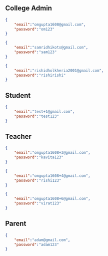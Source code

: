 ## College Admin
``` json
{
    "email":"omgupta1608@gmail.com",
    "password":"om123"
}
```
``` json
{
    "email":"samridhikots@gmail.com",
    "password":"sam123"
}
```
``` json
{
    "email":"rishidholkheria2001@gmail.com",
    "password":"rishirishi"
}
```
## Student
``` json
{
    "email":"test+1@gmail.com",
    "password":"test123"
}
```

## Teacher
``` json
{
    "email":"omgupta1608+3@gmail.com",
    "password":"kavita123"
}
```
``` json
{
    "email":"omgupta1608+4@gmail.com",
    "password":"rishi123"
}
```
``` json
{
    "email":"omgupta1608+6@gmail.com",
    "password":"virat123"
}
```

## Parent
```json
{
    "email":"adam@gmail.com",
    "password":"adam123"
}
```